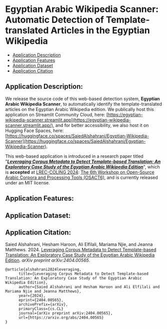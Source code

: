 # Egyptian Arabic Wikipedia Scanner: Automatic Detection of Template-translated Articles in the Egyptian Wikipedia

- [Application Description](#application-description)
- [Application Features](#application-features)
- [Application Dataset](#application-dataset)
- [Application Citation](#application-citation)

## Application Description:
We release the source code of this web-based detection system, **Egyptian Arabic Wikipedia Scanner**, to automatically identify the template-translated articles on the Egyptian Arabic Wikipedia edition. We publically host this application on Streamlit Community Cloud, here: [https://egyptian-wikipedia-scanner.streamlit.app](https://egyptian-wikipedia-scanner.streamlit.app/), and for better accessibility, we also host it on Hugging Face Spaces, here: [https://huggingface.co/spaces/SaiedAlshahrani/Egyptian-Wikipedia-Scanner](https://huggingface.co/spaces/SaiedAlshahrani/Egyptian-Wikipedia-Scanner).

This web-based application is introduced in a research paper titled "[***Leveraging Corpus Metadata to Detect Template-based Translation: An Exploratory Case Study of the Egyptian Arabic Wikipedia Edition***](https://arxiv.org/abs/2404.00565)", which is **accepted** at [LREC-COLING 2024](https://lrec-coling-2024.org/): [The 6th Workshop on Open-Source Arabic Corpora and Processing Tools (OSACT6)](https://osact-lrec.github.io/), and is currently released under an MIT license.

## Application Features:

## Application Dataset:


## Application Citation: 
Saied Alshahrani, Hesham Haroon, Ali Elfilali, Mariama Njie, and Jeanna Matthews. 2024. [Leveraging Corpus Metadata to Detect Template-based Translation: An Exploratory Case Study of the Egyptian Arabic Wikipedia Edition](https://arxiv.org/abs/2404.00565). *arXiv preprint arXiv:2404.00565*.

```
@article{alshahrani2024leveraging,
      title={Leveraging Corpus Metadata to Detect Template-based Translation: An Exploratory Case Study of the Egyptian Arabic Wikipedia Edition}, 
      author={Saied Alshahrani and Hesham Haroon and Ali Elfilali and Mariama Njie and Jeanna Matthews},
      year={2024},
      eprint={2404.00565},
      archivePrefix={arXiv},
      primaryClass={cs.CL}
      journal={arXiv preprint arXiv:2404.00565},
      url={https://arxiv.org/abs/2404.00565}
}
```
```

